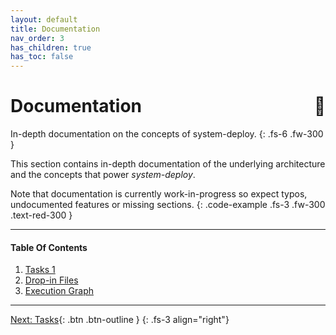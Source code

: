 ```yaml
---
layout: default
title: Documentation
nav_order: 3
has_children: true
has_toc: false
---
```


# Documentation <span style="float:right">📖</span>

In-depth documentation on the concepts of system-deploy.
{: .fs-6 .fw-300 }

This section contains in-depth documentation of the underlying architecture and
the concepts that power *system-deploy*.

Note that documentation is currently work-in-progress so expect typos, undocumented
features or missing sections.
{: .code-example .fs-3 .fw-300 .text-red-300 }

---

#### Table Of Contents
1. [Tasks 1](./10-tasks.md)
1. [Drop-in Files](./20-dropins.md)
1. [Execution Graph](./30-execution-graph.md)

---

[Next: Tasks](./10-tasks.md){: .btn .btn-outline }
{: .fs-3 align="right"}
